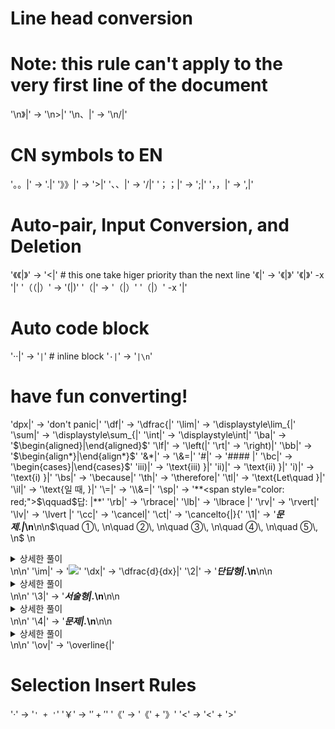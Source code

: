 
# Line head conversion
# Note: this rule can't apply to the very first line of the document
'\n》|' -> '\n>|'
'\n、|' -> '\n/|'


# CN symbols to EN
'。。|' -> '.|'
'》》|' -> '>|'
'、、|' -> '/|'
'；；|' -> ';|'
'，，|' -> ',|'

# Auto-pair, Input Conversion, and Deletion
'《《|》' -> '<|' # this one take higer priority than the next line
'《|'    -> '《|》'
'《|》'   -x '|'
'（（|）' -> '(|)'
'（|'     -> '（|）'
'（|）'   -x '|'

# Auto code block
'··|'  -> '`|`' # inline block
'`·|`' -> '```|\n```'

# have fun converting!
'dpx|' -> 'don\'t panic|'
'\df|' -> '\dfrac{|'
'\lim|' -> '\displaystyle\lim_{|'
'\sum|' -> '\displaystyle\sum_{|'
'\int|' -> '\displaystyle\int|'
'\ba|' -> '$\begin{aligned}|\end{aligned}$'
'\lf|' -> '\left(|'
'\rt|' -> '\right)|'
'\bb|' -> '$\begin{align*}|\end{align*}$'
'&*|' -> '\\&=|'
'\#|' -> '#### |'
'\bc|' -> '\begin{cases}|\end{cases}$'
'iii)|' -> '\text{iii) }|'
'ii)|' -> '\text{ii) }|'
'i)|' -> '\text{i) }|'
'\bs|' -> '\because|'
'\th|' -> '\therefore|'
'\tl|' -> '\text{Let\quad }|'
'\il|' -> '\text{일 때, }|'
'\=|' -> '\\&=|'
'\sp|' -> '**<span style="color: red;">$\qquad$답: $|$</span>**'
'\rb|' -> '\rbrace|'
'\lb|' -> '\lbrace |'
'\rv|' -> '\rvert|'
'\lv|' -> '\lvert |'
'\cc|' -> '\cancel|'
'\ct|' -> '\cancelto{|}{'
'\1|' -> '***문제.|*\n**\n\n$\quad ①\, \n\quad ②\, \n\quad ③\, \n\quad ④\, \n\quad ⑤\, \n$ \n<details> \n  <summary>상세한 풀이</summary> \n   <p><img src="/assets/"/></p>\n </details>\n\n' 
'\im|' -> '<img src="/assets/|"/>'
'\dx|' -> '\dfrac{d}{dx}|'
'\2|' -> '***단답형|.*\n**\n\n<details> \n  <summary>상세한 풀이</summary> \n   <p><img src="/assets/"/></p>\n</details>\n\n'
'\3|' -> '***서술형|.*\n**\n\n<details> \n  <summary>상세한 풀이</summary> \n   <p><img src="/assets/"/></p>\n</details>\n\n'
'\4|' -> '***문제|.*\n**\n\n<details> \n  <summary>상세한 풀이</summary> \n   <p><img src="/assets/"/></p>\n</details>\n\n'
'\ov|' -> '\overline{|'


# Selection Insert Rules
'·'  -> '`' + '`'
'￥'  -> '$' + '$'
'《'  -> '《' + '》'
'<'  -> '<' + '>'

